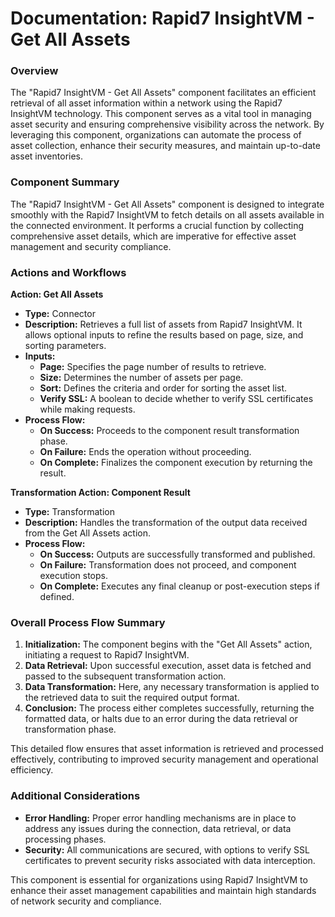 # Documentation: Rapid7 InsightVM - Get All Assets

### Overview
The "Rapid7 InsightVM - Get All Assets" component facilitates an efficient retrieval of all asset information within a network using the Rapid7 InsightVM technology. This component serves as a vital tool in managing asset security and ensuring comprehensive visibility across the network. By leveraging this component, organizations can automate the process of asset collection, enhance their security measures, and maintain up-to-date asset inventories.

### Component Summary
The "Rapid7 InsightVM - Get All Assets" component is designed to integrate smoothly with the Rapid7 InsightVM to fetch details on all assets available in the connected environment. It performs a crucial function by collecting comprehensive asset details, which are imperative for effective asset management and security compliance.

### Actions and Workflows
**Action: Get All Assets**
- **Type:** Connector
- **Description:** Retrieves a full list of assets from Rapid7 InsightVM. It allows optional inputs to refine the results based on page, size, and sorting parameters.
- **Inputs:**
  - **Page:** Specifies the page number of results to retrieve.
  - **Size:** Determines the number of assets per page.
  - **Sort:** Defines the criteria and order for sorting the asset list.
  - **Verify SSL:** A boolean to decide whether to verify SSL certificates while making requests.
- **Process Flow:**
  - **On Success:** Proceeds to the component result transformation phase.
  - **On Failure:** Ends the operation without proceeding.
  - **On Complete:** Finalizes the component execution by returning the result.

**Transformation Action: Component Result**
- **Type:** Transformation
- **Description:** Handles the transformation of the output data received from the Get All Assets action.
- **Process Flow:**
  - **On Success:** Outputs are successfully transformed and published.
  - **On Failure:** Transformation does not proceed, and component execution stops.
  - **On Complete:** Executes any final cleanup or post-execution steps if defined.

### Overall Process Flow Summary
1. **Initialization:** The component begins with the "Get All Assets" action, initiating a request to Rapid7 InsightVM.
2. **Data Retrieval:** Upon successful execution, asset data is fetched and passed to the subsequent transformation action.
3. **Data Transformation:** Here, any necessary transformation is applied to the retrieved data to suit the required output format.
4. **Conclusion:** The process either completes successfully, returning the formatted data, or halts due to an error during the data retrieval or transformation phase.

This detailed flow ensures that asset information is retrieved and processed effectively, contributing to improved security management and operational efficiency.

### Additional Considerations
- **Error Handling:** Proper error handling mechanisms are in place to address any issues during the connection, data retrieval, or data processing phases.
- **Security:** All communications are secured, with options to verify SSL certificates to prevent security risks associated with data interception.

This component is essential for organizations using Rapid7 InsightVM to enhance their asset management capabilities and maintain high standards of network security and compliance.

